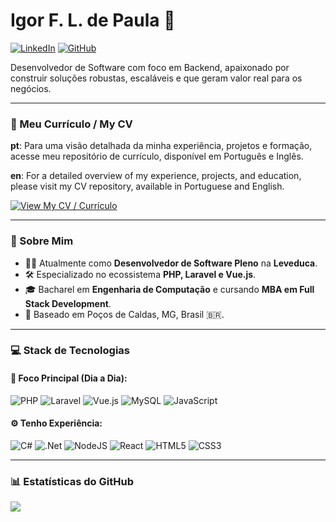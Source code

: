 # Igor F. L. de Paula 👋

[![LinkedIn](https://img.shields.io/badge/LinkedIn-0077B5?style=for-the-badge&logo=linkedin&logoColor=white)](https://www.linkedin.com/in/igor-fl-de-paula/)
[![GitHub](https://img.shields.io/badge/GitHub-181717?style=for-the-badge&logo=github&logoColor=white)](https://github.com/igorflpaula)

Desenvolvedor de Software com foco em Backend, apaixonado por construir soluções robustas, escaláveis e que geram valor real para os negócios.

---

### 📄 Meu Currículo / My CV

**pt**: Para uma visão detalhada da minha experiência, projetos e formação, acesse meu repositório de currículo, disponível em Português e Inglês.

**en**: For a detailed overview of my experience, projects, and education, please visit my CV repository, available in Portuguese and English.

[![View My CV / Currículo](https://img.shields.io/badge/Acessar_Currículo_/_View_CV-181717?style=for-the-badge&logo=github)](https://github.com/igorflpaula/resume-igor)

---

### 🚀 Sobre Mim

* 👨‍💻 Atualmente como **Desenvolvedor de Software Pleno** na **Leveduca**.
* 🛠️ Especializado no ecossistema **PHP, Laravel e Vue.js**.
* 🎓 Bacharel em **Engenharia de Computação** e cursando **MBA em Full Stack Development**.
* 📍 Baseado em Poços de Caldas, MG, Brasil 🇧🇷.

---

### 💻 Stack de Tecnologias

#### 🎯 Foco Principal (Dia a Dia):
![PHP](https://img.shields.io/badge/php-%23777BB4.svg?style=flat&logo=php&logoColor=white)
![Laravel](https://img.shields.io/badge/laravel-%23FF2D20.svg?style=flat&logo=laravel&logoColor=white)
![Vue.js](https://img.shields.io/badge/vuejs-%2335495e.svg?style=flat&logo=vuedotjs&logoColor=%234FC08D)
![MySQL](https://img.shields.io/badge/mysql-%2300f.svg?style=flat&logo=mysql&logoColor=white)
![JavaScript](https://img.shields.io/badge/javascript-%23323330.svg?style=flat&logo=javascript&logoColor=%23F7DF1E)

#### ⚙️ Tenho Experiência:
![C#](https://img.shields.io/badge/c%23-%23239120.svg?style=flat&logo=c-sharp&logoColor=white)
![.Net](https://img.shields.io/badge/.NET-5C2D91?style=flat&logo=.net&logoColor=white)
![NodeJS](https://img.shields.io/badge/node.js-6DA55F?style=flat&logo=node.js&logoColor=white)
![React](https://img.shields.io/badge/react-%2320232a.svg?style=flat&logo=react&logoColor=%2361DAFB)
![HTML5](https://img.shields.io/badge/html5-%23E34F26.svg?style=flat&logo=html5&logoColor=white)
![CSS3](https://img.shields.io/badge/css3-%231572B6.svg?style=flat&logo=css3&logoColor=white)

---

### 📊 Estatísticas do GitHub
![](https://github-readme-stats.vercel.app/api/top-langs/?username=igorflpaula&theme=dark&hide_border=false&include_all_commits=true&count_private=true&layout=compact)
